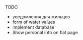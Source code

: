 TODO
* уведомления для жильцов
* form of water values
* implement database
* Show personal info on flat page
